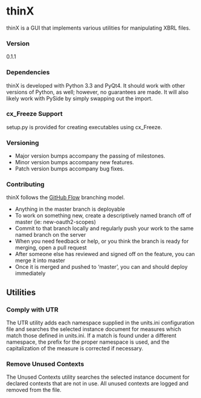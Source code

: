 thinX
=====

thinX is a GUI that implements various utilities for manipulating XBRL files.


### Version

0.1.1


### Dependencies

thinX is developed with Python 3.3 and PyQt4. It should work with other versions of Python, as well; however, no guarantees are made. It will also likely work with PySide by simply swapping out the import.


### cx_Freeze Support

setup.py is provided for creating executables using cx_Freeze.


### Versioning

* Major version bumps accompany the passing of milestones.
* Minor version bumps accompany new features.
* Patch version bumps accompany bug fixes.


### Contributing

thinX follows the [GitHub Flow][1] branching model.

* Anything in the master branch is deployable
* To work on something new, create a descriptively named branch off of master (ie: new-oauth2-scopes)
* Commit to that branch locally and regularly push your work to the same named branch on the server
* When you need feedback or help, or you think the branch is ready for merging, open a pull request
* After someone else has reviewed and signed off on the feature, you can merge it into master
* Once it is merged and pushed to ‘master’, you can and should deploy immediately


Utilities
---------

### Comply with UTR

The UTR utility adds each namespace supplied in the units.ini configuration file and searches the selected instance document for measures which match those defined in units.ini. If a match is found under a different namespace, the prefix for the proper namespace is used, and the capitalization of the measure is corrected if necessary.


### Remove Unused Contexts

The Unused Contexts utility searches the selected instance document for declared contexts that are not in use. All unused contexts are logged and removed from the file.


[1]: http://scottchacon.com/2011/08/31/github-flow.html
